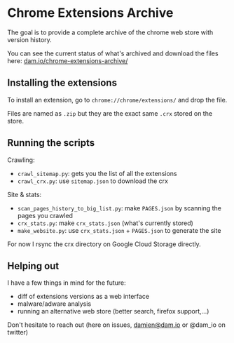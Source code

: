 
# Chrome Extensions Archive

The goal is to provide a complete archive of the chrome web store with version
history.

You can see the current status of what's archived and download the files here:
[dam.io/chrome-extensions-archive/](http://dam.io/chrome-extensions-archive/)

## Installing the extensions

To install an extension, go to `chrome://chrome/extensions/` and drop the file.

Files are named as `.zip` but they are the exact same `.crx` stored on the store.

## Running the scripts

Crawling:

- `crawl_sitemap.py`: gets you the list of all the extensions
- `crawl_crx.py`: use `sitemap.json` to download the crx

Site & stats:

- `scan_pages_history_to_big_list.py`: make `PAGES.json` by scanning the pages
you crawled
- `crx_stats.py`: make `crx_stats.json` (what's currently stored)
- `make_website.py`: use `crx_stats.json` + `PAGES.json` to generate the site

For now I rsync the crx directory on Google Cloud Storage directly.

## Helping out

I have a few things in mind for the future:

- diff of extensions versions as a web interface
- malware/adware analysis
- running an alternative web store (better search, firefox support,...)

Don't hesitate to reach out (here on issues, damien@dam.io or @dam_io on twitter)
